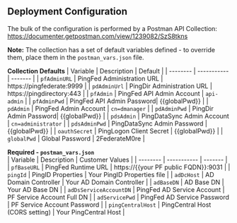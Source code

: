 ## Deployment Configuration

The bulk of the configuration is performed by a Postman API Collection:  
https://documenter.getpostman.com/view/1239082/SzS8tkns

**Note:** The collection has a set of default variables defined - to override them, place them in the `postman_vars.json` file.

**Collection Defaults**
| Variable | Description | Default |
| -------- | ----------- | ------- |
| `pfAdminURL` | PingFed Administration URL | https://pingfederate:9999 |
| `pdAdminUrl` | PingDir Administration URL | https://pingdirectory:443 |
| `pfAdmin` | PingFed API Admin Account | `api-admin` |
| `pfAdminPwd` | PingFed API Admin Password| {{globalPwd}} |
| `pdAdmin` | PingFed Admin Account | `cn=dmanager` |
| `pdAdminPwd` | PingDir Admin Password| {{globalPwd}} |
| `pdsAdmin` | PingDataSync Admin Account | `cn=administrator` |
| `pdsAdminPwd`  | PingDataSync Admin Password | {{globalPwd}} |
| `oauthSecret` | PingLogon Client Secret | {{globalPwd}} |
| `globalPwd` | Global Password | 2FederateM0re |

**Required - `postman_vars.json`**  
| Variable | Description | Customer Values |
| -------- | ----------- | ------- |
| `pfBaseURL` | PingFed Runtime URL | https://{{your PF public FQDN}}:9031 |
| `pingId` | PingID Properties  | Your PingID Properties file |
| `adDcHost` | AD Domain Controller | Your AD Domain Controller |
| `adBaseDN` | AD Base DN | Your AD Base DN |
| `adDsServiceAccountDN` | PingFed AD Service Account | PF Service Account Full DN |
| `adServicePwd` | PingFed AD Service Password | PF Service Account Password |
| `pingCentralHost` | PingCentral Host (CORS setting) | Your PingCentral Host |
